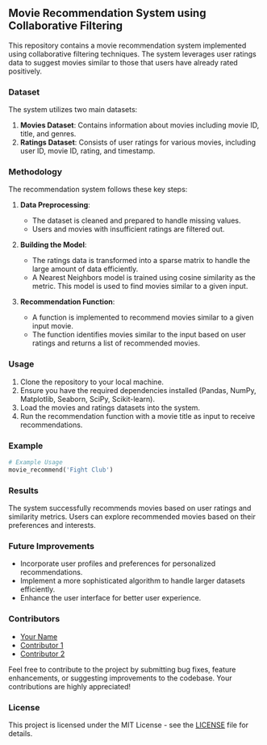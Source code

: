## Movie Recommendation System using Collaborative Filtering

This repository contains a movie recommendation system implemented using collaborative filtering techniques. The system leverages user ratings data to suggest movies similar to those that users have already rated positively.

### Dataset

The system utilizes two main datasets:

1. **Movies Dataset**: Contains information about movies including movie ID, title, and genres.
2. **Ratings Dataset**: Consists of user ratings for various movies, including user ID, movie ID, rating, and timestamp.

### Methodology

The recommendation system follows these key steps:

1. **Data Preprocessing**: 
   - The dataset is cleaned and prepared to handle missing values. 
   - Users and movies with insufficient ratings are filtered out.

2. **Building the Model**:
   - The ratings data is transformed into a sparse matrix to handle the large amount of data efficiently.
   - A Nearest Neighbors model is trained using cosine similarity as the metric. This model is used to find movies similar to a given input.

3. **Recommendation Function**:
   - A function is implemented to recommend movies similar to a given input movie.
   - The function identifies movies similar to the input based on user ratings and returns a list of recommended movies.

### Usage

1. Clone the repository to your local machine.
2. Ensure you have the required dependencies installed (Pandas, NumPy, Matplotlib, Seaborn, SciPy, Scikit-learn).
3. Load the movies and ratings datasets into the system.
4. Run the recommendation function with a movie title as input to receive recommendations.

### Example

```python
# Example Usage
movie_recommend('Fight Club')
```

### Results

The system successfully recommends movies based on user ratings and similarity metrics. Users can explore recommended movies based on their preferences and interests.

### Future Improvements

- Incorporate user profiles and preferences for personalized recommendations.
- Implement a more sophisticated algorithm to handle larger datasets efficiently.
- Enhance the user interface for better user experience.

### Contributors

- [Your Name](https://github.com/yourusername)
- [Contributor 1](https://github.com/contributor1)
- [Contributor 2](https://github.com/contributor2)

Feel free to contribute to the project by submitting bug fixes, feature enhancements, or suggesting improvements to the codebase. Your contributions are highly appreciated!

### License

This project is licensed under the MIT License - see the [LICENSE](LICENSE) file for details.
